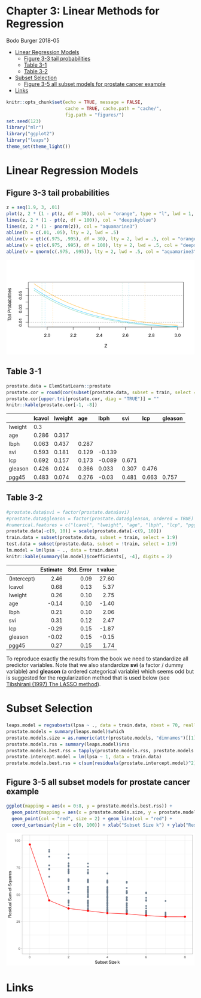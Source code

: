 Chapter 3: Linear Methods for Regression
================
Bodo Burger
2018-05

-   [Linear Regression Models](#linear-regression-models)
    -   [Figure 3-3 tail probabilities](#figure-3-3-tail-probabilities)
    -   [Table 3-1](#table-3-1)
    -   [Table 3-2](#table-3-2)
-   [Subset Selection](#subset-selection)
    -   [Figure 3-5 all subset models for prostate cancer example](#figure-3-5-all-subset-models-for-prostate-cancer-example)
-   [Links](#links)

``` r
knitr::opts_chunk$set(echo = TRUE, message = FALSE,
                      cache = TRUE, cache.path = "cache/",
                      fig.path = "figures/")
set.seed(123)
library("mlr")
library("ggplot2")
library("leaps")
theme_set(theme_light())
```

Linear Regression Models
========================

Figure 3-3 tail probabilities
-----------------------------

``` r
z = seq(1.9, 3, .01)
plot(z, 2 * (1 - pt(z, df = 30)), col = "orange", type = "l", lwd = 1, xlab = "Z", ylab = "Tail Probabilities")
lines(z, 2 * (1 - pt(z, df = 100)), col = "deepskyblue")
lines(z, 2 * (1 - pnorm(z)), col = "aquamarine3")
abline(h = c(.01, .05), lty = 2, lwd = .5)
abline(v = qt(c(.975, .995), df = 30), lty = 2, lwd = .5, col = "orange")
abline(v = qt(c(.975, .995), df = 100), lty = 2, lwd = .5, col = "deepskyblue")
abline(v = qnorm(c(.975, .995)), lty = 2, lwd = .5, col = "aquamarine3")
```

![](figures/figure-03-03-tail-probabilities-1.png)

Table 3-1
---------

``` r
prostate.data = ElemStatLearn::prostate
prostate.cor = round(cor(subset(prostate.data, subset = train, select = 1:8)), digits = 3)
prostate.cor[upper.tri(prostate.cor, diag = "TRUE")] = ""
knitr::kable(prostate.cor[-1, -8])
```

|         | lcavol | lweight | age   | lbph   | svi   | lcp   | gleason |
|---------|:-------|:--------|:------|:-------|:------|:------|:--------|
| lweight | 0.3    |         |       |        |       |       |         |
| age     | 0.286  | 0.317   |       |        |       |       |         |
| lbph    | 0.063  | 0.437   | 0.287 |        |       |       |         |
| svi     | 0.593  | 0.181   | 0.129 | -0.139 |       |       |         |
| lcp     | 0.692  | 0.157   | 0.173 | -0.089 | 0.671 |       |         |
| gleason | 0.426  | 0.024   | 0.366 | 0.033  | 0.307 | 0.476 |         |
| pgg45   | 0.483  | 0.074   | 0.276 | -0.03  | 0.481 | 0.663 | 0.757   |

Table 3-2
---------

``` r
#prostate.data$svi = factor(prostate.data$svi) 
#prostate.data$gleason = factor(prostate.data$gleason, ordered = TRUE)
#numerical.features = c("lcavol", "lweight", "age", "lbph", "lcp", "pgg45")
prostate.data[-c(9, 10)] = scale(prostate.data[-c(9, 10)])
train.data = subset(prostate.data, subset = train, select = 1:9)
test.data = subset(prostate.data, subset = !train, select = 1:9)
lm.model = lm(lpsa ~ ., data = train.data)
knitr::kable(summary(lm.model)$coefficients[, -4], digits = 2)
```

|             |  Estimate|  Std. Error|  t value|
|-------------|---------:|-----------:|--------:|
| (Intercept) |      2.46|        0.09|    27.60|
| lcavol      |      0.68|        0.13|     5.37|
| lweight     |      0.26|        0.10|     2.75|
| age         |     -0.14|        0.10|    -1.40|
| lbph        |      0.21|        0.10|     2.06|
| svi         |      0.31|        0.12|     2.47|
| lcp         |     -0.29|        0.15|    -1.87|
| gleason     |     -0.02|        0.15|    -0.15|
| pgg45       |      0.27|        0.15|     1.74|

To reproduce exactly the results from the book we need to standardize all predictor variables. Note that we also standardize **svi** (a factor / dummy variable) and **gleason** (a ordered categorical variable) which seems odd but is suggested for the regularization method that is used below (see [Tibshirani (1997) The LASSO method](http://statweb.stanford.edu/~tibs/lasso/fulltext.pdf)).

Subset Selection
================

``` r
leaps.model = regsubsets(lpsa ~ ., data = train.data, nbest = 70, really.big = TRUE)
prostate.models = summary(leaps.model)$which
prostate.models.size = as.numeric(attr(prostate.models, "dimnames")[[1]])
prostate.models.rss = summary(leaps.model)$rss
prostate.models.best.rss = tapply(prostate.models.rss, prostate.models.size, min)
prostate.intercept.model = lm(lpsa ~ 1, data = train.data)
prostate.models.best.rss = c(sum(residuals(prostate.intercept.model)^2), prostate.models.best.rss)
```

Figure 3-5 all subset models for prostate cancer example
--------------------------------------------------------

``` r
ggplot(mapping = aes(x = 0:8, y = prostate.models.best.rss)) +
  geom_point(mapping = aes(x = prostate.models.size, y = prostate.models.rss), col = "slategray") + 
  geom_point(col = "red", size = 2) + geom_line(col = "red") +
  coord_cartesian(ylim = c(0, 100)) + xlab("Subset Size k") + ylab("Residual Sum-of-Squares")
```

![](figures/figure-03-05-subset-models-1.png)

Links
=====
